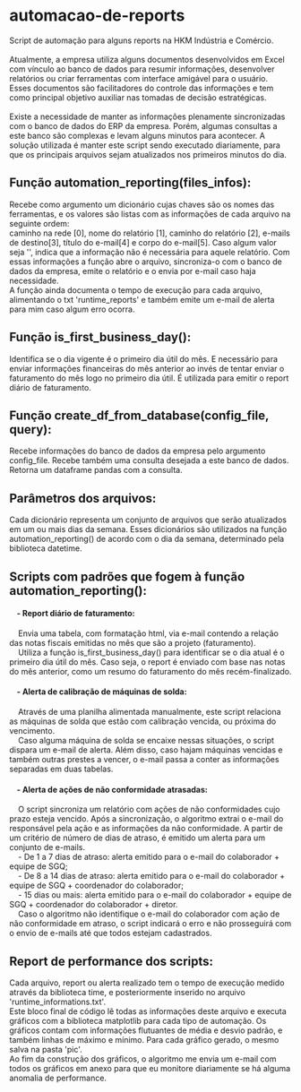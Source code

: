 # automacao-de-reports
Script de automação para alguns reports na HKM Indústria e Comércio.<br><br>
Atualmente, a empresa utiliza alguns documentos desenvolvidos em Excel com vínculo ao banco de dados para resumir informações, desenvolver relatórios ou criar ferramentas com interface amigável para o usuário. Esses documentos são facilitadores do controle das informações e tem como principal objetivo auxiliar nas tomadas de decisão estratégicas.<br><br>
Existe a necessidade de manter as informações plenamente sincronizadas com o banco de dados do ERP da empresa. Porém, algumas consultas a este banco são complexas e levam alguns minutos para acontecer. A solução utilizada é manter este script sendo executado diariamente, para que os principais arquivos sejam atualizados nos primeiros minutos do dia.

## Função automation_reporting(files_infos):
Recebe como argumento um dicionário cujas chaves são os nomes das ferramentas, e os valores são listas com as informações de cada arquivo na seguinte ordem:<br>
caminho na rede [0], nome do relatório [1], caminho do relatório [2], e-mails de destino[3], título do e-mail[4] e corpo do e-mail[5]. Caso algum valor seja '', indica que a informação não é necessária para aquele relatório. Com essas informações a função abre o arquivo, sincroniza-o com o banco de dados da empresa, emite o relatório e o envia por e-mail caso haja necessidade.<br>
A função ainda documenta o tempo de execução para cada arquivo, alimentando o txt 'runtime_reports' e também emite um e-mail de alerta para mim caso algum erro ocorra.

## Função is_first_business_day():
Identifica se o dia vigente é o primeiro dia útil do mês. E necessário para enviar informações financeiras do mês anterior ao invés de tentar enviar o faturamento do mês logo no primeiro dia útil. É utilizada para emitir o report diário de faturamento.

## Função create_df_from_database(config_file, query):
Recebe informações do banco de dados da empresa pelo argumento config_file. Recebe também uma consulta desejada a este banco de dados. Retorna um dataframe pandas com a consulta.

## Parâmetros dos arquivos:
Cada dicionário representa um conjunto de arquivos que serão atualizados em um ou mais dias da semana. Esses dicionários são utilizados na função automation_reporting() de acordo com o dia da semana, determinado pela biblioteca datetime.

## Scripts com padrões que fogem à função automation_reporting():
#### &nbsp;&nbsp;&nbsp;&nbsp;- Report diário de faturamento:
&nbsp;&nbsp;&nbsp;&nbsp;Envia uma tabela, com formatação html, via e-mail contendo a relação das notas fiscais emitidas no mês que são a projeto (faturamento).<br>
&nbsp;&nbsp;&nbsp;&nbsp;Utiliza a função is_first_business_day() para identificar se o dia atual é o primeiro dia útil do mês. Caso seja, o report é enviado com base nas notas do mês anterior, como um resumo do faturamento do mês recém-finalizado.

#### &nbsp;&nbsp;&nbsp;&nbsp;- Alerta de calibração de máquinas de solda:
&nbsp;&nbsp;&nbsp;&nbsp;Através de uma planilha alimentada manualmente, este script relaciona as máquinas de solda que estão com calibração vencida, ou próxima do vencimento.<br>
&nbsp;&nbsp;&nbsp;&nbsp;Caso alguma máquina de solda se encaixe nessas situações, o script dispara um e-mail de alerta. Além disso, caso hajam máquinas vencidas e também outras prestes a vencer, o e-mail passa a conter as informações separadas em duas tabelas.

#### &nbsp;&nbsp;&nbsp;&nbsp;- Alerta de ações de não conformidade atrasadas:
&nbsp;&nbsp;&nbsp;&nbsp;O script sincroniza um relatório com ações de não conformidades cujo prazo esteja vencido. Após a sincronização, o algoritmo extrai o e-mail do responsável pela ação e as informações da não conformidade. A partir de um critério de número de dias de atraso, é emitido um alerta para um conjunto de e-mails.<br>
&nbsp;&nbsp;&nbsp;&nbsp;- De 1 a 7 dias de atraso: alerta emitido para o e-mail do colaborador + equipe de SGQ;<br>
&nbsp;&nbsp;&nbsp;&nbsp;- De 8 a 14 dias de atraso: alerta emitido para o e-mail do colaborador + equipe de SGQ + coordenador do colaborador;<br>
&nbsp;&nbsp;&nbsp;&nbsp;- 15 dias ou mais: alerta emitido para o e-mail do colaborador + equipe de SGQ + coordenador do colaborador + diretor. <br>
&nbsp;&nbsp;&nbsp;&nbsp;Caso o algoritmo não identifique o e-mail do colaborador com ação de não conformidade em atraso, o script indicará o erro e não prosseguirá com o envio de e-mails até que todos estejam cadastrados.

## Report de performance dos scripts:
Cada arquivo, report ou alerta realizado tem o tempo de execução medido através da biblioteca time, e posteriormente inserido no arquivo 'runtime_informations.txt'.<br>
Este bloco final de código lê todas as informações deste arquivo e executa gráficos com a biblioteca matplotlib para cada tipo de automação. Os gráficos contam com informações flutuantes de média e desvio padrão, e também linhas de máximo e mínimo. Para cada gráfico gerado, o mesmo salva na pasta 'pic'.<br>
Ao fim da construção dos gráficos, o algoritmo me envia um e-mail com todos os gráficos em anexo para que eu monitore diariamente se há alguma anomalia de performance.
